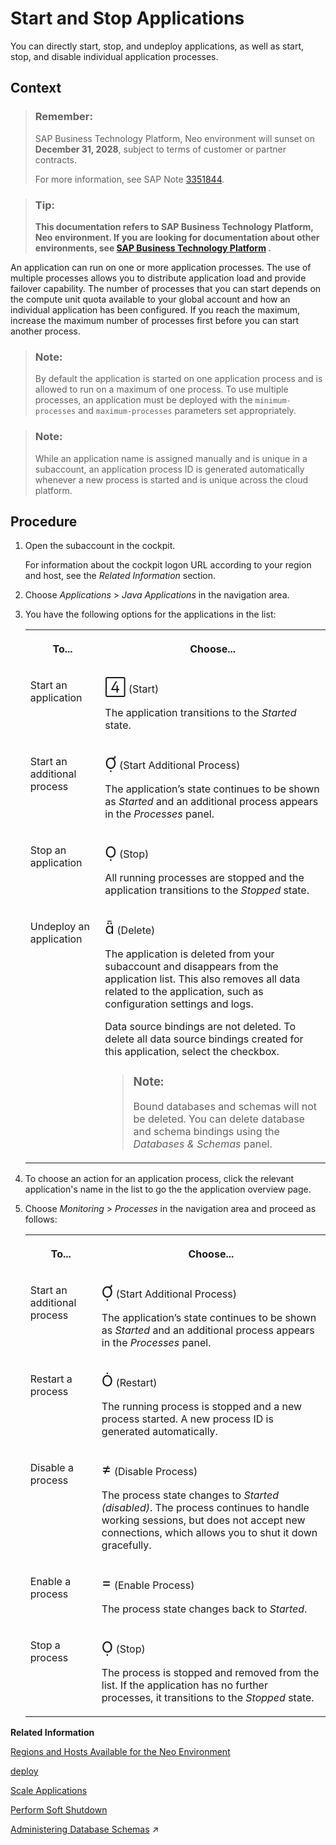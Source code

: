 <!-- loio7612f03c711e1014839a8273b0e91070 -->

<link rel="stylesheet" type="text/css" href="../css/sap-icons.css"/>

# Start and Stop Applications

You can directly start, stop, and undeploy applications, as well as start, stop, and disable individual application processes.



## Context

> ### Remember:  
> SAP Business Technology Platform, Neo environment will sunset on **December 31, 2028**, subject to terms of customer or partner contracts.
> 
> For more information, see SAP Note [3351844](https://me.sap.com/notes/3351844).

> ### Tip:  
> **This documentation refers to SAP Business Technology Platform, Neo environment. If you are looking for documentation about other environments, see [SAP Business Technology Platform](https://help.sap.com/docs/btp/sap-business-technology-platform/sap-business-technology-platform?version=Cloud) .**

An application can run on one or more application processes. The use of multiple processes allows you to distribute application load and provide failover capability. The number of processes that you can start depends on the compute unit quota available to your global account and how an individual application has been configured. If you reach the maximum, increase the maximum number of processes first before you can start another process.

> ### Note:  
> By default the application is started on one application process and is allowed to run on a maximum of one process. To use multiple processes, an application must be deployed with the `minimum-processes` and `maximum-processes` parameters set appropriately.

> ### Note:  
> While an application name is assigned manually and is unique in a subaccount, an application process ID is generated automatically whenever a new process is started and is unique across the cloud platform.



<a name="loio7612f03c711e1014839a8273b0e91070__steps_txs_4v4_zl"/>

## Procedure

1.  Open the subaccount in the cockpit.

    For information about the cockpit logon URL according to your region and host, see the *Related Information* section.

2.  Choose *Applications* \> *Java Applications* in the navigation area.

3.  You have the following options for the applications in the list:


    <table>
    <tr>
    <th valign="top">

    To...
    
    </th>
    <th valign="top">

    Choose...
    
    </th>
    </tr>
    <tr>
    <td valign="top">
    
    Start an application
    
    </td>
    <td valign="top">
    
    <span style="font-size:24px;line-height: 28px;"><span class="SAP-icons-V5"></span></span> \(Start\)

    The application transitions to the *Started* state.
    
    </td>
    </tr>
    <tr>
    <td valign="top">
    
    Start an additional process
    
    </td>
    <td valign="top">
    
    <span style="font-size:24px;line-height: 28px;"><span class="SAP-icons-V5"></span></span> \(Start Additional Process\)

    The application’s state continues to be shown as *Started* and an additional process appears in the *Processes* panel.
    
    </td>
    </tr>
    <tr>
    <td valign="top">
    
    Stop an application
    
    </td>
    <td valign="top">
    
    <span style="font-size:24px;line-height: 28px;"><span class="SAP-icons-V5"></span></span> \(Stop\)

    All running processes are stopped and the application transitions to the *Stopped* state.
    
    </td>
    </tr>
    <tr>
    <td valign="top">
    
    Undeploy an application
    
    </td>
    <td valign="top">
    
    <span style="font-size:24px;line-height: 28px;"><span class="SAP-icons-V5"></span></span> \(Delete\)

    The application is deleted from your subaccount and disappears from the application list. This also removes all data related to the application, such as configuration settings and logs.

    Data source bindings are not deleted. To delete all data source bindings created for this application, select the checkbox.

    > ### Note:  
    > Bound databases and schemas will not be deleted. You can delete database and schema bindings using the *Databases & Schemas* panel.


    
    </td>
    </tr>
    </table>
    
4.  To choose an action for an application process, click the relevant application's name in the list to go the the application overview page.

5.  Choose *Monitoring* \> *Processes* in the navigation area and proceed as follows:


    <table>
    <tr>
    <th valign="top">

    To...
    
    </th>
    <th valign="top">

    Choose...
    
    </th>
    </tr>
    <tr>
    <td valign="top">
    
    Start an additional process
    
    </td>
    <td valign="top">
    
    <span style="font-size:24px;line-height: 28px;"><span class="SAP-icons-V5"></span></span> \(Start Additional Process\)

    The application’s state continues to be shown as *Started* and an additional process appears in the *Processes* panel.
    
    </td>
    </tr>
    <tr>
    <td valign="top">
    
    Restart a process
    
    </td>
    <td valign="top">
    
    <span style="font-size:24px;line-height: 28px;"><span class="SAP-icons-V5"></span></span> \(Restart\)

    The running process is stopped and a new process started. A new process ID is generated automatically.
    
    </td>
    </tr>
    <tr>
    <td valign="top">
    
    Disable a process
    
    </td>
    <td valign="top">
    
    <span style="font-size:24px;line-height: 28px;"><span class="SAP-icons-V5"></span></span> \(Disable Process\)

    The process state changes to *Started \(disabled\)*. The process continues to handle working sessions, but does not accept new connections, which allows you to shut it down gracefully.
    
    </td>
    </tr>
    <tr>
    <td valign="top">
    
    Enable a process
    
    </td>
    <td valign="top">
    
    <span style="font-size:24px;line-height: 28px;"><span class="SAP-icons-V5"></span></span> \(Enable Process\)

    The process state changes back to *Started*.
    
    </td>
    </tr>
    <tr>
    <td valign="top">
    
    Stop a process
    
    </td>
    <td valign="top">
    
    <span style="font-size:24px;line-height: 28px;"><span class="SAP-icons-V5"></span></span> \(Stop\)

    The process is stopped and removed from the list. If the application has no further processes, it transitions to the *Stopped* state.
    
    </td>
    </tr>
    </table>
    

**Related Information**  


[Regions and Hosts Available for the Neo Environment](../10-concepts-neo/regions-and-hosts-available-for-the-neo-environment-d722f7c.md "Each region represents a geographical location (for example, Europe, US East) where applications, data, or services are hosted.")

[deploy](deploy-937db4f.md "Deploying an application publishes it to SAP BTP. Use the optional parameters to make some specific configurations of the deployed application.")

[Scale Applications](scale-applications-745781b.md "Each application is started on a dedicated SAP BTP Runtime. One application can be started on one or many application processes, according to the compute unit quota that you have.")

[Perform Soft Shutdown](perform-soft-shutdown-17e8e96.md "Soft shutdown enables an operator to stop an application or application process in a way that no data is lost. Using soft shutdown gives sufficient time to finish serving end user requests or background jobs.")

[Administering Database Schemas](https://help.sap.com/viewer/d4790b2de2f4429db6f3dff54e4d7b3a/Cloud/en-US/2040a8a60de84c09994f64f74896b18f.html "An overview of the different tasks you can perform to administer database schemas in the Neo environment.") :arrow_upper_right:

